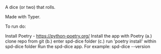 A dice (or two) that rolls.

Made with Typer.

To run do:

Install Poetry - https://python-poetry.org/
Install the app with Poetry 
    (a.) clone repo from git 
    (b.) enter spd-dice folder 
    (c.) run 'poetry install' within spd-dice folder
Run the spd-dice app. For example: spd-dice --version